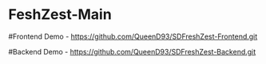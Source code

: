 # FeshZest-Main

#Frontend Demo - https://github.com/QueenD93/SDFreshZest-Frontend.git

#Backend Demo - https://github.com/QueenD93/SDFreshZest-Backend.git
